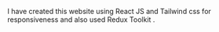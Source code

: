 I have created this website using React JS and Tailwind css for responsiveness and also used Redux Toolkit .
